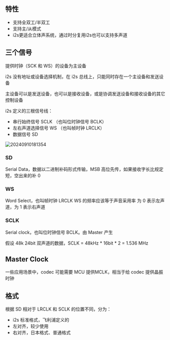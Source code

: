 
## 特性

* 支持全双工/半双工
* 支持主/从模式
* i2s更适合立体声系统，通过时分复用i2s也可以支持多声道

## 三个信号

提供时钟（SCK 和 WS）的设备为主设备

i2s 没有地址或设备选择机制，在 i2s 总线上，只能同时存在一个主设备和发送设备

主设备可以是发送设备，也可以是接收设备，或是协调发送设备和接收设备的其它控制设备

i2s 定义的三根信号线：

* 串行始终信号 SCLK （也叫位时钟信号 BCLK）
* 左右声道选择信号 WS （也叫帧时钟 LRCLK）
* 数据信号 SD

![20240910181354](https://cdn.jsdelivr.net/gh/24849748/PicBed/ob/20240910181354.png)


### SD

Serial Data，数据以二进制补码形式传输，MSB 高位先传，如果接收字长比规定短，空出来的补 0

### WS

Word Select，也叫帧时钟 LRCLK
WS 的频率应该等于声音采用率
为 0 表示左声道，为 1 表示右声道

### SCLK

Serial clock，也叫位时钟信号 BCLK。由 Master 产生

假设 48k 24bit 双声道的数据，SCLK = 48kHz * 16bit * 2 = 1.536 MHz



## Master Clock

一些应用场景中，codec 可能需要 MCU 提供MCLK，相当于给 codec 提供晶振时钟

## 格式

根据 SD 相对于 LRCLK 和 SCLK 的位置不同，分为：
* i2s 标准格式，飞利浦定义的
* 左对齐，较少使用
* 右对齐，日本格式、普通格式


